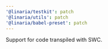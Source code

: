 ```yaml
---
'@linaria/testkit': patch
'@linaria/utils': patch
'@linaria/babel-preset': patch
---
```


Support for code transpiled with SWC.
